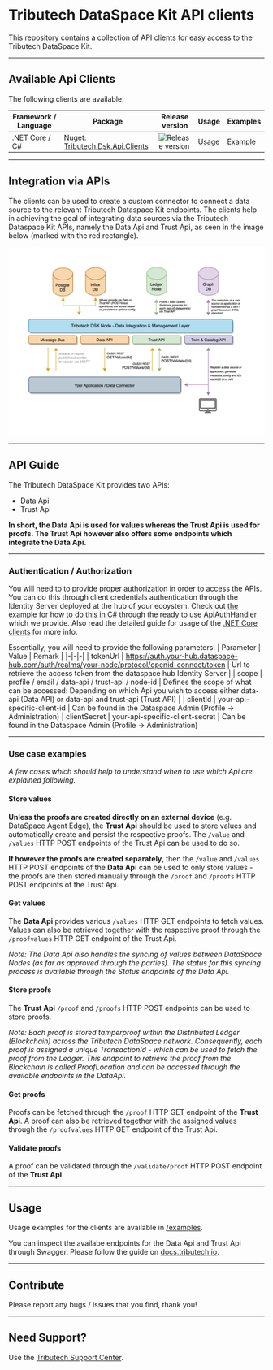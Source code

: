 # Tributech DataSpace Kit API clients

This repository contains a collection of API clients for easy access to the Tributech DataSpace Kit.

---

## Available Api Clients

The following clients are available:

| Framework / Language | Package                                                                                      | Release version                                                              | Usage                      | Examples                      |
| -------------------- | -------------------------------------------------------------------------------------------- | ---------------------------------------------------------------------------- | -------------------------- | ----------------------------- |
| .NET Core / C#       | Nuget: [Tributech.Dsk.Api.Clients](https://www.nuget.org/packages/Tributech.Dsk.Api.Clients) | ![Release version](https://img.shields.io/nuget/v/Tributech.Dsk.Api.Clients) | [Usage](./clients/netcore) | [Example](./examples/netcore) |

---

## Integration via APIs

The clients can be used to create a custom connector to connect a data source to the relevant Tributech Dataspace Kit endpoints. The clients help in achieving the goal of integrating data sources via the Tributech Dataspace Kit APIs, namely the Data Api and Trust Api, as seen in the image below (marked with the red rectangle).

![Integration via APIs](./assets/img/integration.png)

---

## API Guide

The Tributech DataSpace Kit provides two APIs:

- Data Api
- Trust Api

**In short, the Data Api is used for values whereas the Trust Api is used for proofs. The Trust Api however also offers some endpoints which integrate the Data Api.**

---

### Authentication / Authorization

You will need to to provide proper authorization in order to access the APIs. You can do this through client credentials authentication through the Identity Server deployed at the hub of your ecoystem.
Check out [the example for how to do this in C#](./examples/netcore) through the ready to use [ApiAuthHandler](./clients/netcore/APIAuthHandler.cs) which we provide. Also read the detailed guide for usage of the [.NET Core clients](./clients/netcore) for more info.

Essentially, you will need to provide the following parameters:
| Parameter | Value | Remark |
|-|-|-|
| tokenUrl | https://auth.your-hub.dataspace-hub.com/auth/realms/your-node/protocol/openid-connect/token | Url to retrieve the access token from the dataspace hub Identity Server |
| scope | profile / email / data-api / trust-api / node-id | Defines the scope of what can be accessed: Depending on which Api you wish to access either data-api (Data API) or data-api and trust-api (Trust API) |
| clientId | your-api-specific-client-id | Can be found in the Dataspace Admin (Profile -> Administration)
| clientSecret | your-api-specific-client-secret | Can be found in the Dataspace Admin (Profile -> Administration)

---

### Use case examples

_A few cases which should help to understand when to use which Api are explained following._

#### Store values

**Unless the proofs are created directly on an external device** (e.g. DataSpace Agent Edge), the **Trust Api** should be used to store values and automatically create and persist the respective proofs. The `/value` and `/values` HTTP POST endpoints of the Trust Api can be used to do so.

**If however the proofs are created separately**, then the `/value` and `/values` HTTP POST endpoints of the **Data Api** can be used to only store values - the proofs are then stored manually through the `/proof` and `/proofs` HTTP POST endpoints of the Trust Api.

#### Get values

The **Data Api** provides various `/values` HTTP GET endpoints to fetch values.
Values can also be retrieved together with the respective proof through the `/proofvalues` HTTP GET endpoint of the Trust Api.

_Note: The Data Api also handles the syncing of values between DataSpace Nodes (as far as approved through the parties). The status for this syncing process is available through the Status endpoints of the Data Api._

#### Store proofs

The **Trust Api** `/proof` and `/proofs` HTTP POST endpoints can be used to store proofs.

_Note: Each proof is stored tamperproof within the Distributed Ledger (Blockchain) across the Tributech DataSpace network. Consequently, each proof is assigned a unique TransactionId - which can be used to fetch the proof from the Ledger. This endpoint to retrieve the proof from the Blockchain is called ProofLocation and can be accessed through the available endpoints in the DataApi._

#### Get proofs

Proofs can be fetched through the `/proof` HTTP GET endpoint of the **Trust Api**. A proof can also be retrieved together with the assigned values through the `/proofvalues` HTTP GET endpoint of the Trust Api.

#### Validate proofs

A proof can be validated through the `/validate/proof` HTTP POST endpoint of the **Trust Api**.

---

## Usage

Usage examples for the clients are available in [/examples](./examples).

You can inspect the availabe endpoints for the Data Api and Trust Api through Swagger. Please follow the guide on [docs.tributech.io](https://docs.tributech.io/integration/node/swagger-ui-authorization/).

---

## Contribute

Please report any bugs / issues that you find, thank you!

---

## Need Support?

Use the [Tributech Support Center](https://tributech.atlassian.net/servicedesk/customer/portals).
